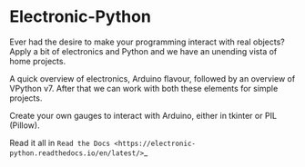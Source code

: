 # Electronic-Python

Ever had the desire to make your programming interact with real objects? Apply a bit of electronics and Python and we have an unending 
vista of home projects.

A quick overview of electronics, Arduino flavour, followed by an overview of VPython v7. After that we can work with both these elements
for simple projects.

Create your own gauges to interact with Arduino, either in tkinter or PIL (Pillow).

Read it all in `Read the Docs <https://electronic-python.readthedocs.io/en/latest/>`_
